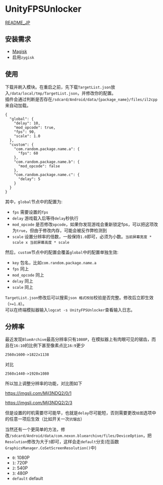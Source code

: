 # UnityFPSUnlocker
[README_JP](https://github.com/hexstr/UnityFPSUnlocker/blob/zygisk_module/README_jp.md)

## 安装需求
- [Magisk](https://github.com/topjohnwu/Magisk/releases)
- 启用`zygisk`

## 使用
下载并刷入模块。在重启之前，先下载`TargetList.json`放入`/data/local/tmp/TargetList.json`，并修改你的配置。  
插件会通过判断是否存在`/sdcard/Android/data/{package_name}/files/il2cpp`来自动加载。

```
{
  "global": {
    "delay": 10,
    "mod_opcode": true,
    "fps": 90,
    "scale": 1.0
  },
  "custom": {
    "com.random.package.name.a": {
      "fps": 60
    },
    "com.random.package.name.b": {
      "mod_opcode": false
    },
    "com.random.package.name.c": {
      "delay": 5
    }
  }
}
```

其中，`global`节点中的配置为:

- `fps` 需要设置的`fps`
- `delay` 游戏载入后等待`delay`秒执行
- `mod_opcode` 是否修改`opcode`，如果你发现游戏会重新锁定fps，可以把这项改为`true`，但由于修改内存，可能会被反作弊检测到
- `scale` 设置分辨率的倍数，一般保持`1.0`即可，必须为小数。`当前屏幕宽度 * scale x 当前屏幕高度 * scale`

然后，`custom`节点中的配置会覆盖`global`中的配置单独生效:

- `key` 包名，比如`com.random.package.name.a`
- `fps` 同上
- `mod_opcode` 同上
- `delay` 同上
- `scale` 同上

`TargetList.json`修改后可以搜索`json 格式校验`校验是否完整。修改后立即生效（`>=1.8`）。  
可以在终端模拟器输入`logcat -s UnityFPSUnlocker`查看输入日志。

## 分辨率
最近发现`BlueArchive`最高分辨率只有`1080P`，在模拟器上有肉眼可见的锯齿，而且在`16:10`的比例下甚至像素点比`16:9`更少

`2560x1600->1822x1138`

对比

`2560x1440->1920x1080`

所以加上调整分辨率的功能，对比图如下

https://imgsli.com/MjI3NDQ2/0/1

https://imgsli.com/MjI3NDQ2/2/3

但是设置的时机需要尽可能早，也就是`delay`尽可能短，否则需要更改`绘图`选项中的任意一项后生效（比如开关一次`抗锯齿`）

当然还有一个更简单的方法，修改`/sdcard/Android/data/com.nexon.bluearchive/files/DeviceOption`，把`Resolution`修改为大于`3`即可，这样会走`default`分支(在函数`GraphicsManager.CoSetScreenResolution()`中)

- `0`: 1080P
- `1`: 720P
- `2`: 540P
- `3`: 480P
- `default` default

